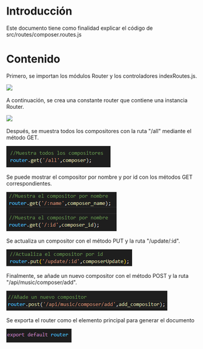 ﻿# Introducción
Este documento tiene como finalidad explicar el código de src/routes/composer.routes.js
# Contenido
Primero, se importan los módulos Router y los controladores indexRoutes.js. 

![](Aspose.Words.985a7e06-f289-47e8-924f-7bacbf936a18.001.png)

A continuación, se crea una constante router que contiene una instancia Router. 

![](Aspose.Words.985a7e06-f289-47e8-924f-7bacbf936a18.002.png)

Después, se muestra todos los compositores con la ruta "/all" mediante el método GET. 

![](Aspose.Words.985a7e06-f289-47e8-924f-7bacbf936a18.003.png)

Se puede mostrar el compositor por nombre y por id con los métodos GET correspondientes.

![](Aspose.Words.985a7e06-f289-47e8-924f-7bacbf936a18.004.png)

Se actualiza un compositor con el método PUT y la ruta "/update/:id". 

![](actualizar_compositor.png)

Finalmente, se añade un nuevo compositor con el método POST y la ruta "/api/music/composer/add". 

![](Aspose.Words.985a7e06-f289-47e8-924f-7bacbf936a18.005.png)

Se exporta el router como el elemento principal para generar el documento

![](Aspose.Words.985a7e06-f289-47e8-924f-7bacbf936a18.006.png)
